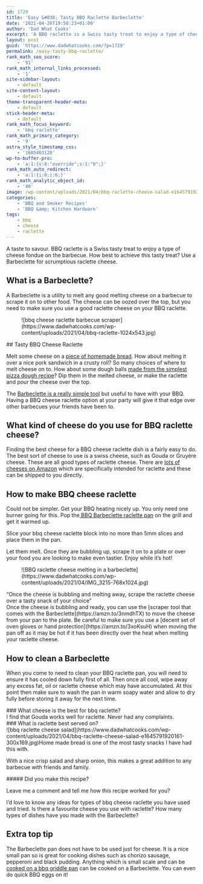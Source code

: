 ```yaml
---
id: 1729
title: 'Easy &#038; Tasty BBQ Raclette Barbeclette'
date: '2021-04-26T19:58:23+01:00'
author: 'Dad What Cooks'
excerpt: 'A BBQ raclette is a Swiss tasty treat to enjoy a type of cheese fondue on the barbecue. How best to achieve this tasty treat? Use a Barbeclette tool on your garsor coal bbq.'
layout: post
guid: 'https://www.dadwhatcooks.com/?p=1729'
permalink: /easy-tasty-bbq-raclette/
rank_math_seo_score:
    - '91'
rank_math_internal_links_processed:
    - '1'
site-sidebar-layout:
    - default
site-content-layout:
    - default
theme-transparent-header-meta:
    - default
stick-header-meta:
    - default
rank_math_focus_keyword:
    - 'bbq raclette'
rank_math_primary_category:
    - '9'
astra_style_timestamp_css:
    - '1685463128'
wp-to-buffer-pro:
    - 'a:1:{s:8:"override";s:1:"0";}'
rank_math_auto_redirect:
    - 'a:1:{i:0;i:6;}'
rank_math_analytic_object_id:
    - '40'
image: /wp-content/uploads/2021/04/bbq-raclette-cheese-salad-e1645791920161.jpg
categories:
    - 'BBQ and Smoker Recipes'
    - 'BBQ &amp; Kitchen Hardware'
tags:
    - bbq
    - cheese
    - raclette
---
```


A taste to savour. BBQ raclette is a Swiss tasty treat to enjoy a type of cheese fondue on the barbecue. How best to achieve this tasty treat? Use a Barbeclette for scrumptious raclette cheese.

## What is a Barbeclette?

A Barbeclette is a utility to melt any good melting cheese on a barbecue to scrape it on to other food. The cheese can be oozed over the top, but you need to make sure you use a good raclette cheese on your BBQ raclette.

<figure class="wp-block-image size-large">![bbq cheese raclette barbecue scraper](https://www.dadwhatcooks.com/wp-content/uploads/2021/04/bbq-raclette-1024x543.jpg)</figure>## Tasty BBQ Cheese Raclette

Melt some cheese on a [piece of homemade bread](https://www.dadwhatcooks.com/white-loaf-bread/). How about melting it over a nice pork sandwich in a crusty roll? So many choices of where to melt cheese on to. How about some dough balls [made from the simplest pizza dough recipe](https://www.dadwhatcooks.com/simple-pizza-dough/)? Dip them in the melted cheese, or make the raclette and pour the cheese over the top.

The [Barbeclette is a really simple tool](https://amzn.to/3nmdhTX) but useful to have with your BBQ. Having a BBQ cheese raclette option at your party will give it that edge over other barbecues your friends have been to.

## What kind of cheese do you use for BBQ raclette cheese?

Finding the best cheese for a BBQ cheese raclette dish is a fairly easy to do. The best sort of cheese to use is a swiss cheese, such as Gouda or Gruyère cheese. These are all good types of raclette cheese. There are [lots of cheeses on Amazon](https://amzn.to/3sNLv3O) which are specifically intended for raclette and these can be shipped to you directly.

## How to make BBQ cheese raclette

Could not be simpler. Get your BBQ heating nicely up. You only need one burner going for this. Pop the[ BBQ Barbeclette raclette pan](https://amzn.to/3nmdhTX) on the grill and get it warmed up.

Slice your bbq cheese raclette block into no more than 5mm slices and place them in the pan.

Let them melt. Once they are bubbling up, scrape it on to a plate or over your food you are looking to make even tastier. Enjoy while it’s hot!

<div class="wp-block-media-text alignwide is-stacked-on-mobile"><figure class="wp-block-media-text__media">![BBQ raclette cheese melting in a barbeclette](https://www.dadwhatcooks.com/wp-content/uploads/2021/04/IMG_3215-768x1024.jpg)</figure><div class="wp-block-media-text__content">“Once the cheese is bubbling and melting away, scrape the raclette cheese over a tasty snack of your choice”

</div></div>Once the cheese is bubbling and ready, you can use the [scraper tool that comes with the Barbeclette](https://amzn.to/3nmdhTX) to move the cheese from your pan to the plate. Be careful to make sure you use a [decent set of oven gloves or hand protection](https://amzn.to/3xoKsuH) when moving the pan off as it may be hot if it has been directly over the heat when melting your raclette cheese.

## How to clean a Barbeclette

When you come to need to clean your BBQ raclette pan, you will need to ensure it has cooled down fully first of all. Then once all cool, wipe away any excess fat, oil or raclette cheese which may have accumulated. At this point then make sure to wash the pan in warm soapy water and allow to dry fully before storing it away for the next time.

<div class="rank-math-block" id="rank-math-faq"><div class="rank-math-list "><div class="rank-math-list-item" id="faq-question-1619466311022">### What cheese is the best for bbq raclette?

<div class="rank-math-answer ">I find that Gouda works well for raclette. Never had any complaints.

</div></div><div class="rank-math-list-item" id="faq-question-1619466370014">### What is raclette best served on?

<div class="rank-math-answer ">![bbq raclette cheese salad](https://www.dadwhatcooks.com/wp-content/uploads/2021/04/bbq-raclette-cheese-salad-e1645791920161-300x169.jpg)Home made bread is one of the most tasty snacks I have had this with.

With a nice crisp salad and sharp onion, this makes a great addition to any barbecue with friends and family.

</div></div></div></div>##### Did you make this recipe?

Leave me a comment and tell me how this recipe worked for you?

I’d love to know any ideas for types of bbq cheese raclette you have used and tried. Is there a favourite cheese you use with raclette? How many types of dishes have you made with the Barbeclette?

## Extra top tip

The Barbeclette pan does not have to be used just for cheese. It is a nice small pan so is great for cooking dishes such as chorizo sausage, pepperoni and black pudding. Anything which is small scale and can be [cooked on a bbq griddle pan](https://amzn.to/3sUgfQP) can be cooked on a Barbeclette. You can even do quick BBQ eggs on it!